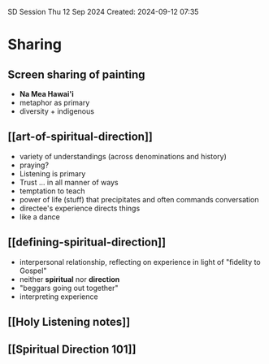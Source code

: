 SD Session Thu 12 Sep 2024
Created: 2024-09-12 07:35

# Sharing
## Screen sharing of painting
- **Na Mea Hawai'i** 
- metaphor as primary
- diversity + indigenous
## [[art-of-spiritual-direction]]

- variety of understandings (across denominations and history)
- praying?
- Listening is primary
- Trust ... in all manner of ways
- temptation to teach
- power of life (stuff) that precipitates and often commands conversation
- directee's experience directs things
- like a dance

## [[defining-spiritual-direction]]
- interpersonal relationship, reflecting on experience in light of "fidelity to Gospel"
- neither **spiritual** nor **direction**
- "beggars going out together"
- interpreting experience
## [[Holy Listening notes]]
## [[Spiritual Direction 101]]
